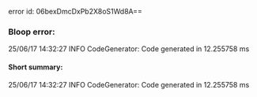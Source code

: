 error id: 06bexDmcDxPb2X8oS1Wd8A==
### Bloop error:

25/06/17 14:32:27 INFO CodeGenerator: Code generated in 12.255758 ms
#### Short summary: 

25/06/17 14:32:27 INFO CodeGenerator: Code generated in 12.255758 ms